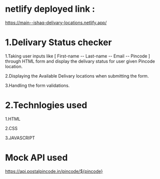 netlify deployed link :
=========================

https://main--ishaq-delivary-locations.netlify.app/

1.Delivary Status checker
========================
1.Taking user inputs like [ First-name -- Last-name -- Email -- Pincode ] through HTML form and display the delivary status for user given Pincode location.

2.Displaying the Available Delivary locations when submitting the form.

3.Handling the form validations.

2.Technlogies used
==================

1.HTML

2.CSS

3.JAVASCRIPT


Mock API used
===============

https://api.postalpincode.in/pincode/${pincode}

